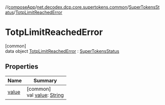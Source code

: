 //[composeApp](../../../../index.md)/[net.decodex.dcp.core.supertokens.common](../../index.md)/[SuperTokensStatus](../index.md)/[TotpLimitReachedError](index.md)

# TotpLimitReachedError

[common]\
data object [TotpLimitReachedError](index.md) : [SuperTokensStatus](../index.md)

## Properties

| Name | Summary |
|---|---|
| [value](../value.md) | [common]<br>val [value](../value.md): [String](https://kotlinlang.org/api/latest/jvm/stdlib/kotlin/-string/index.html) |
